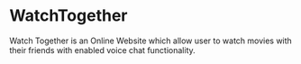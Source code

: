 # WatchTogether
 Watch Together is an Online Website which allow user to watch movies with their friends with enabled voice chat functionality.
